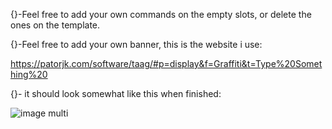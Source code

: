 {}-Feel free to add your own commands on the empty slots, or delete the ones on the template.
             
             
                                                                 
                                                                                                
{}-Feel free to add your own banner, this is the website i use:
                          
https://patorjk.com/software/taag/#p=display&f=Graffiti&t=Type%20Something%20 
                                                                   
               
                   
{}- it should look somewhat like this when finished:

 ![image multi](https://github.com/user-attachments/assets/726c7f2f-b9fa-4cef-acf7-b51693b26119)
